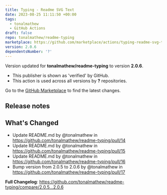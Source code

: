 ```yaml
---
title: Typing - Readme SVG Text
date: 2023-08-25 11:11:50 +00:00
tags:
  - tonalmathew
  - GitHub Actions
draft: false
repo: tonalmathew/readme-typing
marketplace: https://github.com/marketplace/actions/typing-readme-svg-text
version: 2.0.6
dependentsNumber: '?'
---
```



Version updated for **tonalmathew/readme-typing** to version **2.0.6**.
- This publisher is shown as 'verified' by GitHub.
- This action is used across all versions by **?** repositories.

Go to the [GitHub Marketplace](https://github.com/marketplace/actions/typing-readme-svg-text) to find the latest changes.

## Release notes

## What's Changed
* Update README.md by @tonalmathew in https://github.com/tonalmathew/readme-typing/pull/14
* Update README.md by @tonalmathew in https://github.com/tonalmathew/readme-typing/pull/15
* Update README.md by @tonalmathew in https://github.com/tonalmathew/readme-typing/pull/16
* Bump version from 2.0.5 to 2.0.6 by @tonalmathew in https://github.com/tonalmathew/readme-typing/pull/17


**Full Changelog**: https://github.com/tonalmathew/readme-typing/compare/2.0.5...2.0.6
